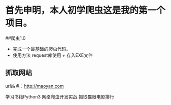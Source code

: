 

# 首先申明，本人初学爬虫这是我的第一个项目。

##爬虫1.0
- 完成一个最基础的爬虫代码。
- 使用方法 request库使用 + 存入EXE文件

## 抓取网站
url站点：http://maoyan.com

学习书籍Python3 网络爬虫开发实战 抓取猫眼电影排行
